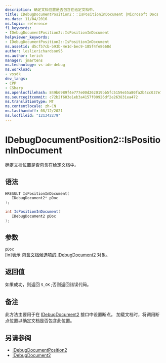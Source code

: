 ```yaml
---
description: 确定文档位置是否包含在给定文档中。
title: IDebugDocumentPosition2：：IsPositionInDocument |Microsoft Docs
ms.date: 11/04/2016
ms.topic: reference
f1_keywords:
- IDebugDocumentPosition2::IsPositionInDocument
helpviewer_keywords:
- IDebugDocumentPosition2::IsPositionInDocument
ms.assetid: d5cf57cb-b93b-4e1d-bec9-185f4fe8668d
author: leslierichardson95
ms.author: lerich
manager: jmartens
ms.technology: vs-ide-debug
ms.workload:
- vssdk
dev_langs:
- CPP
- CSharp
ms.openlocfilehash: 849b6989f4e777e00d262019bb5fc5159e55a80fa2b4cc037e70e9eaffe9bd82
ms.sourcegitcommit: c72b2f603e1eb3a4157f00926df2e263831ea472
ms.translationtype: MT
ms.contentlocale: zh-CN
ms.lasthandoff: 08/12/2021
ms.locfileid: "121342279"
---
```

# <a name="idebugdocumentposition2ispositionindocument"></a>IDebugDocumentPosition2::IsPositionInDocument
确定文档位置是否包含在给定文档中。

## <a name="syntax"></a>语法

```cpp
HRESULT IsPositionInDocument( 
   IDebugDocument2* pDoc
);
```

```csharp
int IsPositionInDocument( 
   IDebugDocument2 pDoc
);
```

## <a name="parameters"></a>参数
`pDoc`\
[in]表示 [包含文档候选项的 IDebugDocument2](../../../extensibility/debugger/reference/idebugdocument2.md) 对象。

## <a name="return-value"></a>返回值
 如果成功，则返回 `S_OK` ;否则返回错误代码。

## <a name="remarks"></a>备注
 此方法主要用于在 [IDebugDocument2](../../../extensibility/debugger/reference/idebugdocument2.md) 接口中设置断点。 加载文档时，将调用断点位置以确定文档是否包含此位置。

## <a name="see-also"></a>另请参阅
- [IDebugDocumentPosition2](../../../extensibility/debugger/reference/idebugdocumentposition2.md)
- [IDebugDocument2](../../../extensibility/debugger/reference/idebugdocument2.md)
